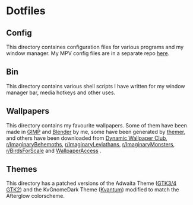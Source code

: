 # Dotfiles
## Config
This directory containes configuration files for various programs and my window manager. My MPV config files are in a separate repo [here](https://github.com/Kryptos-123/mpv-config).

## Bin
This directory contains various shell scripts I have written for my window manager bar, media hotkeys and other uses.

## Wallpapers
This directory contains my favourite wallpapers. Some of them have been made in [GIMP](https://www.gimp.org/) and [Blender](https://www.blender.org/) by me, some have been generated by [themer](https://github.com/themerdev/themer), and others have been downloaded from [Dynamic Wallpaper Club](https://dynamicwallpaper.club), [r/ImaginaryBehemoths](https://reddit.com/r/ImaginaryBehemoths), [r/ImaginaryLeviathans](https://www.reddit.com/r/ImaginaryLeviathans), [r/ImaginaryMonsters](https://www.reddit.com/r/ImaginaryMonsters), [r/BirdsForScale](https://www.reddit.com/r/BirdsForScale) and [WallpaperAccess](https://wallpaperaccess.com/) .
## Themes
This directory has a patched versions of the Adwaita Theme ([GTK3/4](https://gitlab.gnome.org/GNOME/gtk) [GTK2](https://github.com/axxapy/Adwaita-dark-gtk2)) and the KvGnomeDark Theme ([Kvantum](https://github.com/tsujan/Kvantum/tree/master/Kvantum/themes/kvthemes/KvGnomeDark)) modified to match the Afterglow colorscheme.
